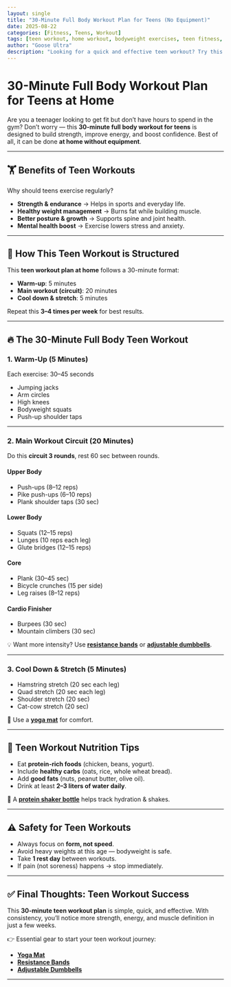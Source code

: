 ```yaml
---
layout: single
title: "30-Minute Full Body Workout Plan for Teens (No Equipment)"
date: 2025-08-22
categories: [Fitness, Teens, Workout]
tags: [teen workout, home workout, bodyweight exercises, teen fitness, beginner workout]
author: "Goose Ultra"
description: "Looking for a quick and effective teen workout? Try this 30-minute full body workout plan for teens at home. No equipment needed. Build strength, energy, and confidence."
---
```


# 30-Minute Full Body Workout Plan for Teens at Home

Are you a teenager looking to get fit but don’t have hours to spend in the gym? Don’t worry — this **30-minute full body workout for teens** is designed to build strength, improve energy, and boost confidence. Best of all, it can be done **at home without equipment**.  

---

## 🏋️ Benefits of Teen Workouts
Why should teens exercise regularly?  
- **Strength & endurance** → Helps in sports and everyday life.  
- **Healthy weight management** → Burns fat while building muscle.  
- **Better posture & growth** → Supports spine and joint health.  
- **Mental health boost** → Exercise lowers stress and anxiety.  

---

## 📅 How This Teen Workout is Structured
This **teen workout plan at home** follows a 30-minute format:  
- **Warm-up**: 5 minutes  
- **Main workout (circuit)**: 20 minutes  
- **Cool down & stretch**: 5 minutes  

Repeat this **3–4 times per week** for best results.  

---

## 🔥 The 30-Minute Full Body Teen Workout

### 1. Warm-Up (5 Minutes)
Each exercise: 30–45 seconds  
- Jumping jacks  
- Arm circles  
- High knees  
- Bodyweight squats  
- Push-up shoulder taps  

---

### 2. Main Workout Circuit (20 Minutes)
Do this **circuit 3 rounds**, rest 60 sec between rounds.  

#### Upper Body
- Push-ups (8–12 reps)  
- Pike push-ups (6–10 reps)  
- Plank shoulder taps (30 sec)  

#### Lower Body
- Squats (12–15 reps)  
- Lunges (10 reps each leg)  
- Glute bridges (12–15 reps)  

#### Core
- Plank (30–45 sec)  
- Bicycle crunches (15 per side)  
- Leg raises (8–12 reps)  

#### Cardio Finisher
- Burpees (30 sec)  
- Mountain climbers (30 sec)  

💡 Want more intensity? Use **[resistance bands](https://amzn.to/41pvtBo)** or **[adjustable dumbbells](https://amzn.to/45wHbMW)**.  

---

### 3. Cool Down & Stretch (5 Minutes)
- Hamstring stretch (20 sec each leg)  
- Quad stretch (20 sec each leg)  
- Shoulder stretch (20 sec)  
- Cat-cow stretch (20 sec)  

🧘 Use a **[yoga mat](https://amzn.to/45x8NS7)** for comfort.  

---

## 🥗 Teen Workout Nutrition Tips
- Eat **protein-rich foods** (chicken, beans, yogurt).  
- Include **healthy carbs** (oats, rice, whole wheat bread).  
- Add **good fats** (nuts, peanut butter, olive oil).  
- Drink at least **2–3 liters of water daily**.  

📌 A **[protein shaker bottle](https://amzn.to/4mRBu1K)** helps track hydration & shakes.  

---

## ⚠️ Safety for Teen Workouts
- Always focus on **form, not speed**.  
- Avoid heavy weights at this age — bodyweight is safe.  
- Take **1 rest day** between workouts.  
- If pain (not soreness) happens → stop immediately.  

---

## ✅ Final Thoughts: Teen Workout Success
This **30-minute teen workout plan** is simple, quick, and effective. With consistency, you’ll notice more strength, energy, and muscle definition in just a few weeks.  

👉 Essential gear to start your teen workout journey:  
- **[Yoga Mat](https://amzn.to/45x8NS7)**  
- **[Resistance Bands](https://amzn.to/41pvtBo)**  
- **[Adjustable Dumbbells](https://amzn.to/45wHbMW)**  

---
